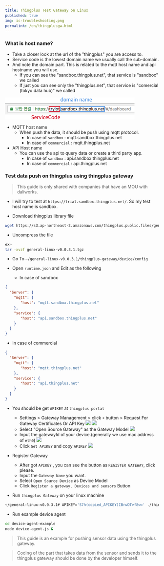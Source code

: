 ```yaml
---
title: Thingplus Test Gateway on Linux
published: true
img: ic-troubleshooting.png
permalink: /en/thingplusgw.html
---
```



### What is host name?

- Take a closer look at the url of the "thingplus" you are access to.
- Service code is the lowest domain name we usually call the sub-domain.
- And note the domain part. This is related to the mqtt host name and api hostname you will use.
  - If you can see the "sandbox.thingplus.net", that service is "sandbox" we called
  - If just you can see only the "thingplus.net", that service is "comercial (tokyo data hub)" we called

![](/assets/hostname.png)

- MQTT host name
  - When push the data, it should be push using mqtt protocol.
    - In case of `sandbox` : mqtt.sandbox.thingplus.net
    - In case of `commercial` : mqtt.thingplus.net
- API Host name
  - You can use the api to query data or create a third party app.
    - In case of `sandbox` : api.sandbox.thingplus.net
    - In case of `commercial` : api.thingplus.net

### Test data push on thingplus using thingplus gateway
> This guide is only shared with companies that have an MOU with daliworks.

- I will try to test at `https://trial.sandbox.thingplus.net/`. So my test host name is sandbox.

- Download thingplus library file
```bash
wget https://s3.ap-northeast-2.amazonaws.com/thingplus.public.files/general_lib/general-linux-v0.0.3.1.tgz
```

- Uncompress the file
```bash
ex>
tar -xvzf general-linux-v0.0.3.1.tgz
```

- Go To `~/general-linux-v0.0.3.1/thingplus-gateway/device/config`

- Open `runtime.json` and Edit as the following
  - In case of sandbox
```json
{
  "Server": {
    "mqtt": {
       "host": "mqtt.sandbox.thingplus.net"
    },
    "service": {
       "host": "api.sandbox.thingplus.net"
    }
  }
}
```
  - In case of commercial
```json
{
  "Server": {
    "mqtt": {
       "host": "mqtt.thingplus.net"
    },
    "service": {
       "host": "api.thingplus.net"
    }
  }
}
```

- You should be get `APIKEY` at `thingplus portal`
  - Settings > Gateway Management > click `+` button > Request For Gateway Certificates Or API Key
![](/assets/register_gateway_en.png)
![](/assets/register_with_apikey_en.png)
  - Select "Open Source Gateway" as the Gateway Model
![](/assets/openhw_gw_model.png)
  - Input the gatewayId of your device.(generally we use mac address of `eth0`)
![](/assets/macaddr_getapikey_en.png)
  - Click `Get APIKEY` and copy `APIKEY`
![](/assets/get_apikey_en.png)

- Register Gateway
  - After got `APIKEY` , you can see the button as `REGISTER GATEWAY`, click please.
  - Input the `Gateway Name` you want.
  - Select `Open Source Device` as Device Model
  - Click `Register a gateway, Devices and sensors` Button

- Run `thingplus Gateway` on your linux machine
```bash
~/general-linux-v0.0.3.1# APIKEY='S7h(copied_APIKEY)IBrwDTvf8w=' ./thingplus.sh start
```

- Run example device agent
```bash
cd device-agent-example
node device-agent.js &
```


> This guide is an example for pushing sensor data using the thingplus gateway.

> Coding of the part that takes data from the sensor and sends it to the thingplus gateway should be done by the developer himself.


<div class='scrolltop'>
    <div class='scroll icon'><i class="fa fa-arrow-circle-up"></i></div>
</div>
<br/>
<br/>
<br/>
<br/>






























